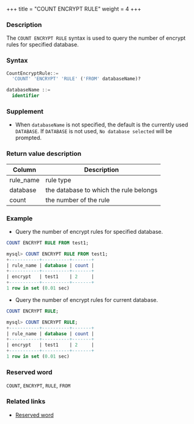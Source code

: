 +++
title = "COUNT ENCRYPT RULE"
weight = 4
+++

### Description

The `COUNT ENCRYPT RULE` syntax is used to query the number of encrypt rules for specified database.

### Syntax

```sql
CountEncryptRule::=
  'COUNT' 'ENCRYPT' 'RULE' ('FROM' databaseName)?

databaseName ::=
  identifier
```

### Supplement

- When `databaseName` is not specified, the default is the currently used `DATABASE`. If `DATABASE` is not used, `No database selected` will be prompted.

### Return value description

| Column    | Description                             |
| ----------| ----------------------------------------|
| rule_name | rule type                               |
| database  | the database to which the rule belongs  |
| count     | the number of the rule                  |


### Example

- Query the number of encrypt rules for specified database.

```sql
COUNT ENCRYPT RULE FROM test1;
```

```sql
mysql> COUNT ENCRYPT RULE FROM test1;
+-----------+----------+-------+
| rule_name | database | count |
+-----------+----------+-------+
| encrypt   | test1    | 2     |
+-----------+----------+-------+
1 row in set (0.01 sec)
```

- Query the number of encrypt rules for current database.

```sql
COUNT ENCRYPT RULE;
```

```sql
mysql> COUNT ENCRYPT RULE;
+-----------+----------+-------+
| rule_name | database | count |
+-----------+----------+-------+
| encrypt   | test1    | 2     |
+-----------+----------+-------+
1 row in set (0.01 sec)
```

### Reserved word

`COUNT`, `ENCRYPT`, `RULE`, `FROM`

### Related links

- [Reserved word](/en/reference/distsql/syntax/reserved-word/)
